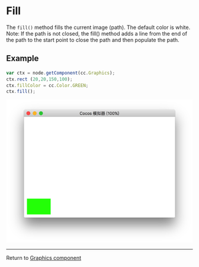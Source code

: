 # Fill

The `fill()` method fills the current image (path). The default color is white.
Note: If the path is not closed, the fill() method adds a line from the end of the path to the start point to close the path and then populate the path.

## Example

```javascript
var ctx = node.getComponent(cc.Graphics);
ctx.rect (20,20,150,100);
ctx.fillColor = cc.Color.GREEN;
ctx.fill();
```

<a href="graphics/fill.png"><img src = "graphics/fill.png"></a>

<hr>

Return to [Graphics component](index.md)